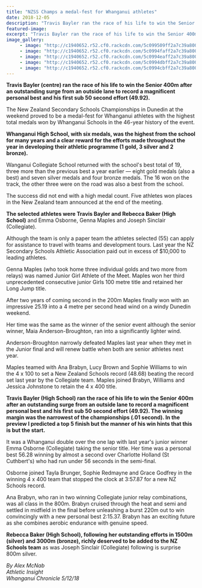 ```yaml
---
title: "NZSS Champs a medal-fest for Whanganui athletes"
date: 2018-12-05
description: "Travis Bayler ran the race of his life to win the Senior 400m recording a magnificent personal best & his first sub 50 second..."
featured-image: 
excerpt: "Travis Bayler ran the race of his life to win the Senior 400m recording a magnificent personal best & his first sub 50 second effort (49.92)."
image_gallery:
     - image: "http://c1940652.r52.cf0.rackcdn.com/5c099509ff2a7c39a8000fe7/Travis-Bayler-1st-snr-boys-400m.jpg"
     - image: "http://c1940652.r52.cf0.rackcdn.com/5c0994faff2a7c39a8000fe5/Rebecca-Baker-3rd-3000m.jpg"
     - image: "http://c1940652.r52.cf0.rackcdn.com/5c0994eaff2a7c39a8000fe3/Snr-boys-2nd-relay.jpg"
     - image: "http://c1940652.r52.cf0.rackcdn.com/5c0994dbff2a7c39a8000fe1/Jnr-boys-2nd-relay.jpg"
     - image: "http://c1940652.r52.cf0.rackcdn.com/5c0994cbff2a7c39a8000fdf/NZSS-Athletics-team.jpg"
---
```


<p><strong>Travis Bayler (centre) ran the race of his life to win the Senior 400m after an outstanding surge from an outside lane to record a magnificent personal best and his first sub 50 second effort (49.92).</strong></p>
<p class="element element-paragraph">The New Zealand Secondary Schools Championships in Dunedin at the weekend proved to be a medal-fest for Whanganui athletes with the highest total medals won by Whanganui Schools in the 46-year history of the event.</p>
<p class="element element-paragraph"><strong>Whanganui High School, with six medals, was the highest from the school for many years and a clear reward for the efforts made throughout the year in developing their athletic programme (1 gold, 3 silver and 2 bronze).</strong></p>
<p class="element element-paragraph">Wanganui Collegiate School returned with the school's best total of 19, three more than the previous best a year earlier &mdash; eight gold medals (also a best) and seven silver medals and four bronze medals. The 16 won on the track, the other three were on the road was also a best from the school.</p>
<p class="element element-paragraph">The success did not end with a high medal count. Five athletes won places in the New Zealand team announced at the end of the meeting.</p>
<p class="element element-paragraph"><strong>The selected athletes were Travis Bayler and Rebecca Baker (High School)</strong> and Emma Osborne, Genna Maples and Joseph Sinclair (Collegiate).</p>
<p class="element element-paragraph">Although the team is only a paper team the athletes selected (55) can apply for assistance to travel with teams and development tours. Last year the NZ Secondary Schools Athletic Association paid out in excess of $10,000 to leading athletes.</p>
<p class="element element-paragraph">Genna Maples (who took home three individual golds and two more from relays) was named Junior Girl Athlete of the Meet. Maples won her third unprecedented consecutive junior Girls 100 metre title and retained her Long Jump title.</p>
<p class="element element-paragraph">After two years of coming second in the 200m Maples finally won with an impressive 25.19 into a 4 metre per second head wind on a windy Dunedin weekend.</p>
<p class="element element-paragraph">Her time was the same as the winner of the senior event although the senior winner, Maia Anderson-Broughton, ran into a significantly lighter wind.</p>
<p class="element element-paragraph">Anderson-Broughton narrowly defeated Maples last year when they met in the Junior final and will renew battle when both are senior athletes next year.</p>
<p class="element element-paragraph">Maples teamed with Ana Brabyn, Lucy Brown and Sophie Williams to win the 4 x 100 to set a New Zealand Schools record (48.68) beating the record set last year by the Collegiate team. Maples joined Brabyn, Williams and Jessica Johnstone to retain the 4 x 400 title.</p>
<p class="element element-paragraph"><strong>Travis Bayler (High School) ran the race of his life to win the Senior 400m after an outstanding surge from an outside lane to record a magnificent personal best and his first sub 50 second effort (49.92). The winning margin was the narrowest of the championships (.01 second). In the preview I predicted a top 5 finish but the manner of his win hints that this is but the start.</strong></p>
<p class="element element-paragraph">It was a Whanganui double over the one lap with last year's junior winner Emma Osborne (Collegiate) taking the senior title. Her time was a personal best 56.28 winning by almost a second over Charlotte Holland (St Cuthbert's) who had run under 56 seconds in the semi-final.</p>
<p class="element element-paragraph">Osborne joined Tayla Brunger, Sophie Redmayne and Grace Godfrey in the winning 4 x 400 team that stopped the clock at 3:57.87 for a new NZ Schools record.</p>
<p class="element element-paragraph">Ana Brabyn, who ran in two winning Collegiate junior relay combinations, was all class in the 800m. Brabyn cruised through the heat and semi and settled in midfield in the final before unleashing a burst 220m out to win convincingly with a new personal best 2:15.37. Brabyn has an exciting future as she combines aerobic endurance with genuine speed.</p>
<p class="element element-paragraph"><strong>Rebecca Baker (High School), following her outstanding efforts in 1500m (silver) and 3000m (bronze), richly deserved to be added to the NZ Schools team</strong> as was Joseph Sinclair (Collegiate) following is surprise 800m silver.</p>
<p class="element element-paragraph"><em>By Alex McNab</em><br /><em>Athletic Insight</em><br /><em>Whanganui Chronicle 5/12/18</em></p>

